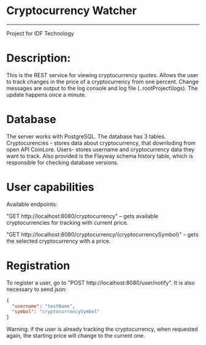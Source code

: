 # Cryptocurrency Watcher
___
Project for IDF Technology

# Description:


This is the REST service for viewing cryptocurrency quotes. Allows the user to track changes in the price of a cryptocurrency from one percent. Change messages are output to the log console and log file (..rootProject\logs). The update happens once a minute.


# Database
The server works with PostgreSQL. The database has 3 tables. Cryptocurencies - stores data about cryptocurrency, that downloding from open API CoinLore. Users- stores username and cryptocurrency data they want to track. Also provided is the Flayway schema history table, which is responsible for checking database versions.


# User capabilities

Available endpoints:

"GET http://localhost:8080/cryptocurrency" – gets available cryptocurrencies for tracking with current price.

"GET http://localhost:8080/cryptocurrency/{cryptocurrencySymbol}" – gets the selected cryptocurrency with a price.

# Registration
To register a user, go to "POST http://localhost:8080/user/notify". It is also necessary to send json:
```json
{
  "username": "testName",
  "symbol": "cryptocurrencySymbol"
}
```
Warning: if the user is already tracking the cryptocurrency, when requested again, the starting price will change to the current one.
